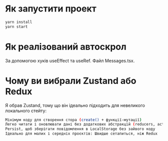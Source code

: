 # Як запустити проект

```bash
yarn install
yarn start  
```

# Як реалізований автоскрол

За допомогою хуків useEffect та useRef. Файл Messages.tsx.


# Чому ви вибрали Zustand або Redux

Я обрав Zustand, тому що він ідеально підходить для невеликого локального стейту:

```bash
Мінімум коду для створення стора (create() + функції-мутації)
Легко читати і оновлювати дані без додаткових абстракцій (reducers, actions)
Persist, щоб зберігати повідомлення в LocalStorage без зайвого коду
Ідеально для малих і середніх проєктів: Швидше сетапиться, ніж Redux
```




